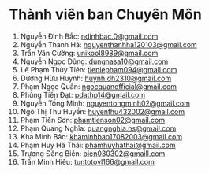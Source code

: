 # Thành viên ban Chuyên Môn 
  1. Nguyễn Đình Bắc: ndinhbac.0@gmail.com	
  2. Nguyễn Thanh Hà: nguyenthanhha120103@gmail.com
  3. Trần Văn Cường: unikool8989@gmail.com
  4. Nguyễn Ngọc Dũng: dungnasa10@gmail.com
  5. Lê Phạm Thủy Tiên: tienlepham094@gmail.com
  6. Dương Hữu Huynh: huynh.dh2310@gmail.com
  7. Phạm Ngọc Quân: ngocquanofficial@gmail.com
  8. Phùng Tiến Đạt: pdathp14@gmail.com
  9. Nguyễn Tống Minh: nguyentongminh02@gmail.com
  10. Ngô Thị Thu Huyền: huyenthu432002@gmail.com
  11. Phạm Tiến Sơn: phamtienson02@gmail.com
  12. Phạm Quang Nghĩa: quangnghia.ns@gmail.com
  13. Kha Minh Bảo: khaminhbao17082003@gmail.com
  14. Phạm Huy Hà Thái: phamhuyhathai@gmail.com
  15. Trương Đăng Biển: bien030302@gmaill.com
  16. Trần Minh Hiếu: tuntotovl166@gmail.com
